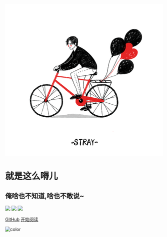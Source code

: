 ![logo](/assets/images/stray.gif ':size=20% :id=cover-logo')

# **就是这么嘚儿**
## **俺啥也不知道,啥也不敢说~**

![](https://img.shields.io/badge/version-v1.0.0-blue.svg) ![](https://img.shields.io/badge/author-whsin-red.svg) ![](https://img.shields.io/badge/license-MIT-green.svg)

<span id="busuanzi_container_site_pv" style='display:none'>
    👀 本站总访问量：<span id="busuanzi_value_site_pv"></span> 次
</span>
<span id="busuanzi_container_site_uv" style='display:none'>
    | 🚴‍♂️ 本站总访客数：<span id="busuanzi_value_site_uv"></span> 人
</span>

[GitHub](https://gitee.com/whsin/javaOwner) [开始阅读](sidebar)


<!-- 自定义背景图片 -->
<!-- ![](background.png) -->
<!-- 自定义背景颜色 -->
![color](#fff)
